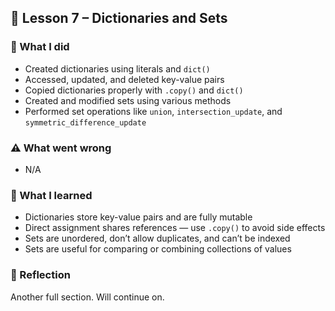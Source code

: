 ## 📘 Lesson 7 – Dictionaries and Sets

### 🔧 What I did
- Created dictionaries using literals and `dict()`
- Accessed, updated, and deleted key-value pairs
- Copied dictionaries properly with `.copy()` and `dict()`
- Created and modified sets using various methods
- Performed set operations like `union`, `intersection_update`, and `symmetric_difference_update`

### ⚠️ What went wrong
- N/A

### 🧠 What I learned
- Dictionaries store key-value pairs and are fully mutable
- Direct assignment shares references — use `.copy()` to avoid side effects
- Sets are unordered, don’t allow duplicates, and can’t be indexed
- Sets are useful for comparing or combining collections of values

### 💭 Reflection

Another full section. Will continue on.
